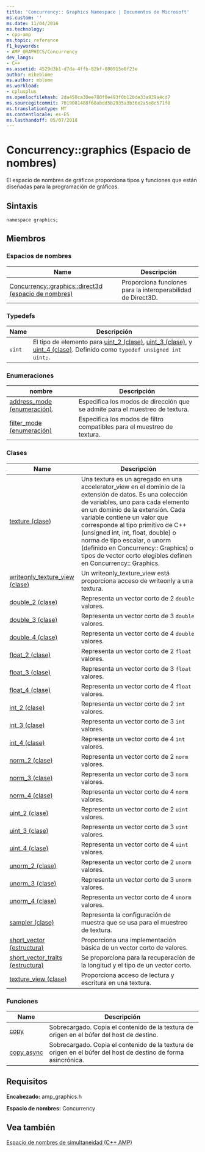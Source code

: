 ```yaml
---
title: 'Concurrency:: Graphics Namespace | Documentos de Microsoft'
ms.custom: ''
ms.date: 11/04/2016
ms.technology:
- cpp-amp
ms.topic: reference
f1_keywords:
- AMP_GRAPHICS/Concurrency
dev_langs:
- C++
ms.assetid: 4529d3b1-d7da-4ffb-82bf-080915e0f23e
author: mikeblome
ms.author: mblome
ms.workload:
- cplusplus
ms.openlocfilehash: 2da450ca30ee780f0e493f0b120de33a939a4cd7
ms.sourcegitcommit: 7019081488f68abdd5b2935a3b36e2a5e8c571f8
ms.translationtype: MT
ms.contentlocale: es-ES
ms.lasthandoff: 05/07/2018
---
```

# <a name="concurrencygraphics-namespace"></a>Concurrency::graphics (Espacio de nombres)
El espacio de nombres de gráficos proporciona tipos y funciones que están diseñadas para la programación de gráficos.  
  
## <a name="syntax"></a>Sintaxis  
  
```  
namespace graphics;  
```  
  
## <a name="members"></a>Miembros  
  
### <a name="namespaces"></a>Espacios de nombres  
  
|Name|Descripción|  
|----------|-----------------|  
|[Concurrency::graphics::direct3d (espacio de nombres)](concurrency-graphics-direct3d-namespace.md)|Proporciona funciones para la interoperabilidad de Direct3D.|  
  
### <a name="typedefs"></a>Typedefs  
  
|Name|Descripción|  
|----------|-----------------|  
|`uint`|El tipo de elemento para [uint_2 (clase)](uint-2-class.md), [uint_3 (clase)](uint-3-class.md), y [uint_4 (clase)](uint-4-class.md). Definido como `typedef unsigned int uint;`.|  
  
### <a name="enumerations"></a>Enumeraciones  
  
|nombre|Descripción|  
|----------|-----------------|  
|[address_mode (enumeración)](concurrency-graphics-namespace-enums.md#address_mode).|Especifica los modos de dirección que se admite para el muestreo de textura.|  
|[filter_mode (enumeración)](concurrency-graphics-namespace-enums.md#filter_mode)|Especifica los modos de filtro compatibles para el muestreo de textura.|  
  
### <a name="classes"></a>Clases  
  
|Name|Descripción|  
|----------|-----------------|  
|[texture (clase)](texture-class.md)|Una textura es un agregado en una accelerator_view en el dominio de la extensión de datos. Es una colección de variables, uno para cada elemento en un dominio de la extensión. Cada variable contiene un valor que corresponde al tipo primitivo de C++ (unsigned int, int, float, double) o norma de tipo escalar, o unorm (definido en Concurrency:: Graphics) o tipos de vector corto elegibles definen en Concurrency:: Graphics.|  
|[writeonly_texture_view (clase)](writeonly-texture-view-class.md)|Un writeonly_texture_view está proporciona acceso de writeonly a una textura.|  
|[double_2 (clase)](double-2-class.md)|Representa un vector corto de 2 `double` valores.|  
|[double_3 (clase)](double-3-class.md)|Representa un vector corto de 3 `double` valores.|  
|[double_4 (clase)](double-4-class.md)|Representa un vector corto de 4 `double` valores.|  
|[float_2 (clase)](float-2-class.md)|Representa un vector corto de 2 `float` valores.|  
|[float_3 (clase)](float-3-class.md)|Representa un vector corto de 3 `float` valores.|  
|[float_4 (clase)](float-4-class.md)|Representa un vector corto de 4 `float` valores.|  
|[int_2 (clase)](int-2-class.md)|Representa un vector corto de 2 `int` valores.|  
|[int_3 (clase)](int-3-class.md)|Representa un vector corto de 3 `int` valores.|  
|[int_4 (clase)](int-4-class.md)|Representa un vector corto de 4 `int` valores.|  
|[norm_2 (clase)](norm-2-class.md)|Representa un vector corto de 2 `norm` valores.|  
|[norm_3 (clase)](norm-3-class.md)|Representa un vector corto de 3 `norm` valores.|  
|[norm_4 (clase)](norm-4-class.md)|Representa un vector corto de 4 `norm` valores.|  
|[uint_2 (clase)](uint-2-class.md)|Representa un vector corto de 2 `uint` valores.|  
|[uint_3 (clase)](uint-3-class.md)|Representa un vector corto de 3 `uint` valores.|  
|[uint_4 (clase)](uint-4-class.md)|Representa un vector corto de 4 `uint` valores.|  
|[unorm_2 (clase)](unorm-2-class.md)|Representa un vector corto de 2 `unorm` valores.|  
|[unorm_3 (clase)](unorm-3-class.md)|Representa un vector corto de 3 `unorm` valores.|  
|[unorm_4 (clase)](unorm-4-class.md)|Representa un vector corto de 4 `unorm` valores.|  
|[sampler (clase)](sampler-class.md)|Representa la configuración de muestra que se usa para el muestreo de textura.|  
|[short_vector (estructura)](short-vector-structure.md)|Proporciona una implementación básica de un vector corto de valores.|  
|[short_vector_traits (estructura)](short-vector-traits-structure.md)|Se proporciona para la recuperación de la longitud y el tipo de un vector corto.|  
|[texture_view (clase)](texture-view-class.md)|Proporciona acceso de lectura y escritura en una textura.|  
  
### <a name="functions"></a>Funciones  
  
|Name|Descripción|  
|----------|-----------------|  
|[copy](concurrency-graphics-namespace-functions.md#copy)|Sobrecargado. Copia el contenido de la textura de origen en el búfer del host de destino.|  
|[copy_async](concurrency-graphics-namespace-functions.md#copy_async)|Sobrecargado. Copia el contenido de la textura de origen en el búfer del host de destino de forma asincrónica.|  
  
## <a name="requirements"></a>Requisitos  
 **Encabezado:** amp_graphics.h  
  
 **Espacio de nombres:** Concurrency  
  
## <a name="see-also"></a>Vea también  
 [Espacio de nombres de simultaneidad (C++ AMP)](concurrency-namespace-cpp-amp.md)

